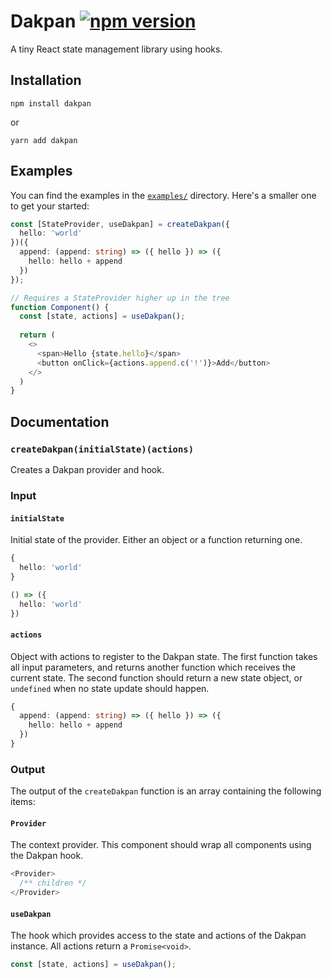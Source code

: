 # Dakpan [![npm version](https://badge.fury.io/js/dakpan.svg)](https://www.npmjs.com/package/dakpan)
A tiny React state management library using hooks.

## Installation
```
npm install dakpan
```
or
```
yarn add dakpan
```

## Examples
You can find the examples in the [`examples/`](https://github.com/houfio/dakpan/tree/master/examples) directory. Here's a smaller one to get your started:

```typescript jsx
const [StateProvider, useDakpan] = createDakpan({
  hello: 'world'
})({
  append: (append: string) => ({ hello }) => ({
    hello: hello + append
  })
});

// Requires a StateProvider higher up in the tree
function Component() {
  const [state, actions] = useDakpan();
  
  return (
    <>
      <span>Hello {state.hello}</span>
      <button onClick={actions.append.c('!')}>Add</button>
    </>
  )
}
```

## Documentation

### `createDakpan(initialState)(actions)`
Creates a Dakpan provider and hook.

### Input

#### `initialState`
Initial state of the provider. Either an object or a function returning one.
```typescript
{
  hello: 'world'
}
```
```typescript
() => ({
  hello: 'world'
})
```

#### `actions`
Object with actions to register to the Dakpan state. The first function takes all input parameters, and returns another function which receives the current state. The second function should return a new state object, or `undefined` when no state update should happen.
```typescript
{
  append: (append: string) => ({ hello }) => ({
    hello: hello + append
  })
}
```

### Output
The output of the `createDakpan` function is an array containing the following items:

#### `Provider`
The context provider. This component should wrap all components using the Dakpan hook.
```typescript jsx
<Provider>
  /** children */
</Provider>
```

#### `useDakpan`
The hook which provides access to the state and actions of the Dakpan instance. All actions return a `Promise<void>`.
```typescript
const [state, actions] = useDakpan();
```
